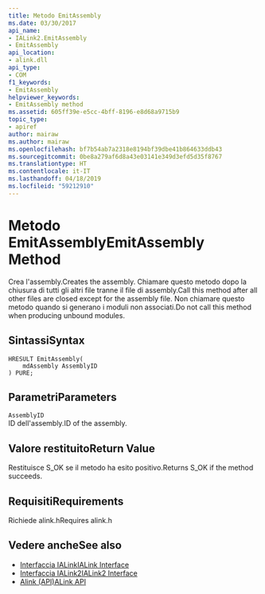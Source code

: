 ```yaml
---
title: Metodo EmitAssembly
ms.date: 03/30/2017
api_name:
- IALink2.EmitAssembly
- EmitAssembly
api_location:
- alink.dll
api_type:
- COM
f1_keywords:
- EmitAssembly
helpviewer_keywords:
- EmitAssembly method
ms.assetid: 605ff39e-e5cc-4bff-8196-e8d68a9715b9
topic_type:
- apiref
author: mairaw
ms.author: mairaw
ms.openlocfilehash: bf7b54ab7a2318e8194bf39dbe41b864633ddb43
ms.sourcegitcommit: 0be8a279af6d8a43e03141e349d3efd5d35f8767
ms.translationtype: HT
ms.contentlocale: it-IT
ms.lasthandoff: 04/18/2019
ms.locfileid: "59212910"
---
```

# <a name="emitassembly-method"></a><span data-ttu-id="55322-102">Metodo EmitAssembly</span><span class="sxs-lookup"><span data-stu-id="55322-102">EmitAssembly Method</span></span>
<span data-ttu-id="55322-103">Crea l'assembly.</span><span class="sxs-lookup"><span data-stu-id="55322-103">Creates the assembly.</span></span> <span data-ttu-id="55322-104">Chiamare questo metodo dopo la chiusura di tutti gli altri file tranne il file di assembly.</span><span class="sxs-lookup"><span data-stu-id="55322-104">Call this method after all other files are closed except for the assembly file.</span></span> <span data-ttu-id="55322-105">Non chiamare questo metodo quando si generano i moduli non associati.</span><span class="sxs-lookup"><span data-stu-id="55322-105">Do not call this method when producing unbound modules.</span></span>  
  
## <a name="syntax"></a><span data-ttu-id="55322-106">Sintassi</span><span class="sxs-lookup"><span data-stu-id="55322-106">Syntax</span></span>  
  
```  
HRESULT EmitAssembly(  
    mdAssembly AssemblyID  
) PURE;  
```  
  
## <a name="parameters"></a><span data-ttu-id="55322-107">Parametri</span><span class="sxs-lookup"><span data-stu-id="55322-107">Parameters</span></span>  
 `AssemblyID`  
 <span data-ttu-id="55322-108">ID dell'assembly.</span><span class="sxs-lookup"><span data-stu-id="55322-108">ID of the assembly.</span></span>  
  
## <a name="return-value"></a><span data-ttu-id="55322-109">Valore restituito</span><span class="sxs-lookup"><span data-stu-id="55322-109">Return Value</span></span>  
 <span data-ttu-id="55322-110">Restituisce S_OK se il metodo ha esito positivo.</span><span class="sxs-lookup"><span data-stu-id="55322-110">Returns S_OK if the method succeeds.</span></span>  
  
## <a name="requirements"></a><span data-ttu-id="55322-111">Requisiti</span><span class="sxs-lookup"><span data-stu-id="55322-111">Requirements</span></span>  
 <span data-ttu-id="55322-112">Richiede alink.h</span><span class="sxs-lookup"><span data-stu-id="55322-112">Requires alink.h</span></span>  
  
## <a name="see-also"></a><span data-ttu-id="55322-113">Vedere anche</span><span class="sxs-lookup"><span data-stu-id="55322-113">See also</span></span>

- [<span data-ttu-id="55322-114">Interfaccia IALink</span><span class="sxs-lookup"><span data-stu-id="55322-114">IALink Interface</span></span>](../../../../docs/framework/unmanaged-api/alink/ialink-interface.md)
- [<span data-ttu-id="55322-115">Interfaccia IALink2</span><span class="sxs-lookup"><span data-stu-id="55322-115">IALink2 Interface</span></span>](../../../../docs/framework/unmanaged-api/alink/ialink2-interface.md)
- [<span data-ttu-id="55322-116">Alink (API)</span><span class="sxs-lookup"><span data-stu-id="55322-116">ALink API</span></span>](../../../../docs/framework/unmanaged-api/alink/index.md)
